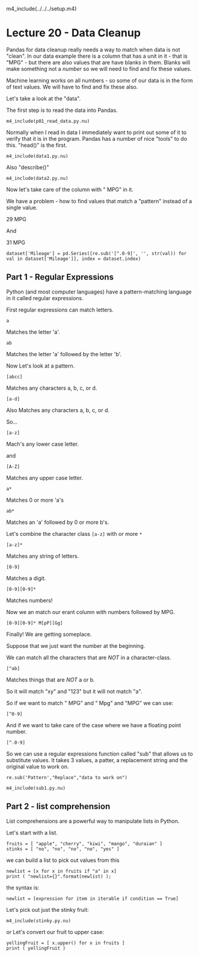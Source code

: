 
m4_include(../../../setup.m4)

# Lecture 20 - Data Cleanup

Pandas for data cleanup really needs a way to match when data is not "clean".  In our data example there
is a column that has a unit in it - that is "MPG" - but there are also values that are have blanks in them.
Blanks will make something not a _number_ so we will need to find and fix these values.

Machine learning works on all numbers - so some of our data is in the form of text values.  We will have to
find and fix these also. 

Let's take a look at the "data".

The first step is to read the data into Pandas.

```
m4_include(p01_read_data.py.nu)
```

Normally when I read in data I immediately want to print out some of it to verify that it is in the
program.  Pandas has a number of nice "tools" to do this.  "head()" is the first.

```
m4_include(data1.py.nu)
```

Also "describe()"

```
m4_include(data2.py.nu)
```

Now let's take care of the column with " MPG" in it.

We have a problem - how to find values that match a "pattern" instead of a single value.

29 MPG

And 

31 MPG

```
dataset['Mileage'] = pd.Series([re.sub('[^.0-9]', '', str(val)) for val in dataset['Mileage']], index = dataset.index)
```

## Part 1 - Regular Expressions


Python (and most computer languages) have a pattern-matching language in it called
regular expressions.

First regular expressions can match letters.

```
a
```

Matches the letter 'a'.

```
ab
```

Matches the letter 'a' followed by the letter 'b'.

Now Let's look at a pattern.

```
[abcc]
```

Matches  any characters a, b, c, or d.

```
[a-d]
```

Also Matches  any characters a, b, c, or d.

So...

```
[a-z]
```

Mach's any lower case letter.

and 

```
[A-Z]
```

Matches any upper case letter.

```
a*
```

Matches 0 or more 'a's

```
ab*
```

Matches an 'a' followed by 0 or more b's.

Let's combine the character class `[a-z]` with  or more `*`

```
[a-z]*
```

Matches any string of letters.

```
[0-9]
```

Matches a digit.

```
[0-9][0-9]*
```

Matches numbers!

Now we an match our erant column with numbers followed by MPG.

```
[0-9][0-9]* M[pP][Gg]
```

Finally! We are getting someplace.


Suppose that we just want the number at the beginning.

We can match all the characters that are *NOT* in a character-class.

```
[^ab]
```

Matches things that are *NOT* a or b.

So it will match "xy" and "123" but it will not match "a".

So if we want to match " MPG" and " Mpg" and "MPG" we can use:

```
[^0-9]
```

And if we want to take care of the case where we have a floating point number.

```
[^.0-9]
```

So we can use a regular expressions function called "sub" that allows us to substitute values.
It takes 3 values, a patter, a replacement string and the original value to work on.

```
re.sub('Pattern',"Replace","data to work on")
```

```
m4_include(sub1.py.nu)
```






## Part 2 - list comprehension

List comprehensions are a powerful way to manipulate lists in Python.

Let's start with a list.

```
fruits = [ "apple", "cherry", "kiwi", "mango", "duraian" ]
stinks = [ "no", "no", "no", "no", "yes" ]
```

we can build a list to pick out values from this

```
newlist = [x for x in fruits if "a" in x]
print ( "newlist={}".format(newlist) );
```

the syntax is:

```
newlist = [expression for item in iterable if condition == True]
```


Let's pick out just the stinky fruit:

```
m4_include(stinky.py.nu)
```

or Let's convert our fruit to upper case:

```
yellingFruit = [ x.upper() for x in fruits ]
print ( yellingFruit )
```
